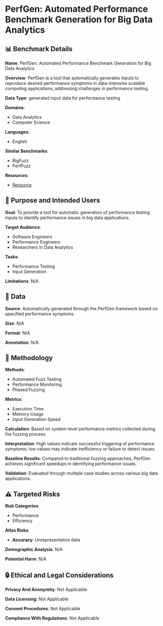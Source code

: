 # PerfGen: Automated Performance Benchmark Generation for Big Data Analytics

## 📊 Benchmark Details

**Name**: PerfGen: Automated Performance Benchmark Generation for Big Data Analytics

**Overview**: PerfGen is a tool that automatically generates inputs to reproduce desired performance symptoms in data-intensive scalable computing applications, addressing challenges in performance testing.

**Data Type**: generated input data for performance testing

**Domains**:
- Data Analytics
- Computer Science

**Languages**:
- English

**Similar Benchmarks**:
- BigFuzz
- PerfFuzz

**Resources**:
- [Resource](https://arxiv.org/abs/2412.04687)

## 🎯 Purpose and Intended Users

**Goal**: To provide a tool for automatic generation of performance testing inputs to identify performance issues in big data applications.

**Target Audience**:
- Software Engineers
- Performance Engineers
- Researchers in Data Analytics

**Tasks**:
- Performance Testing
- Input Generation

**Limitations**: N/A

## 💾 Data

**Source**: Automatically generated through the PerfGen framework based on specified performance symptoms.

**Size**: N/A

**Format**: N/A

**Annotation**: N/A

## 🔬 Methodology

**Methods**:
- Automated Fuzz Testing
- Performance Monitoring
- Phased Fuzzing

**Metrics**:
- Execution Time
- Memory Usage
- Input Generation Speed

**Calculation**: Based on system-level performance metrics collected during the fuzzing process.

**Interpretation**: High values indicate successful triggering of performance symptoms; low values may indicate inefficiency or failure to detect issues.

**Baseline Results**: Compared to traditional fuzzing approaches, PerfGen achieves significant speedups in identifying performance issues.

**Validation**: Evaluated through multiple case studies across various big data applications.

## ⚠️ Targeted Risks

**Risk Categories**:
- Performance
- Efficiency

**Atlas Risks**:
- **Accuracy**: Unrepresentative data

**Demographic Analysis**: N/A

**Potential Harm**: N/A

## 🔒 Ethical and Legal Considerations

**Privacy And Anonymity**: Not Applicable

**Data Licensing**: Not Applicable

**Consent Procedures**: Not Applicable

**Compliance With Regulations**: Not Applicable
